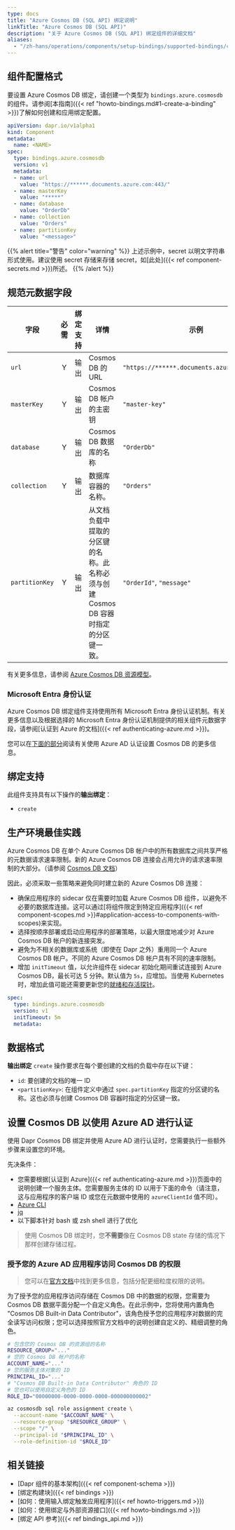 ```yaml
---
type: docs
title: "Azure Cosmos DB (SQL API) 绑定说明"
linkTitle: "Azure Cosmos DB (SQL API)"
description: "关于 Azure Cosmos DB (SQL API) 绑定组件的详细文档"
aliases:
  - "/zh-hans/operations/components/setup-bindings/supported-bindings/cosmosdb/"
---
```


## 组件配置格式

要设置 Azure Cosmos DB 绑定，请创建一个类型为 `bindings.azure.cosmosdb` 的组件。请参阅[本指南]({{< ref "howto-bindings.md#1-create-a-binding" >}})了解如何创建和应用绑定配置。

```yaml
apiVersion: dapr.io/v1alpha1
kind: Component
metadata:
  name: <NAME>
spec:
  type: bindings.azure.cosmosdb
  version: v1
  metadata:
  - name: url
    value: "https://******.documents.azure.com:443/"
  - name: masterKey
    value: "*****"
  - name: database
    value: "OrderDb"
  - name: collection
    value: "Orders"
  - name: partitionKey
    value: "<message>"
```

{{% alert title="警告" color="warning" %}}
上述示例中，secret 以明文字符串形式使用。建议使用 secret 存储来存储 secret，如[此处]({{< ref component-secrets.md >}})所述。
{{% /alert %}}

## 规范元数据字段

| 字段              | 必需 | 绑定支持 | 详情 | 示例 |
|--------------------|:--------:|--------|---------|---------|
| `url` | Y | 输出 | Cosmos DB 的 URL | `"https://******.documents.azure.com:443/"` |
| `masterKey` | Y | 输出 | Cosmos DB 帐户的主密钥 | `"master-key"` |
| `database` | Y | 输出 | Cosmos DB 数据库的名称 | `"OrderDb"` |
| `collection` | Y | 输出 | 数据库容器的名称。  | `"Orders"` |
| `partitionKey` | Y | 输出 | 从文档负载中提取的分区键的名称。此名称必须与创建 Cosmos DB 容器时指定的分区键一致。 | `"OrderId"`, `"message"` |

有关更多信息，请参阅 [Azure Cosmos DB 资源模型](https://docs.microsoft.com/azure/cosmos-db/account-databases-containers-items)。

### Microsoft Entra 身份认证

Azure Cosmos DB 绑定组件支持使用所有 Microsoft Entra 身份认证机制。有关更多信息以及根据选择的 Microsoft Entra 身份认证机制提供的相关组件元数据字段，请参阅[认证到 Azure 的文档]({{< ref authenticating-azure.md >}})。

您可以在[下面的部分](#setting-up-cosmos-db-for-authenticating-with-azure-ad)阅读有关使用 Azure AD 认证设置 Cosmos DB 的更多信息。

## 绑定支持

此组件支持具有以下操作的**输出绑定**：

- `create`

## 生产环境最佳实践

Azure Cosmos DB 在单个 Azure Cosmos DB 帐户中的所有数据库之间共享严格的元数据请求速率限制。新的 Azure Cosmos DB 连接会占用允许的请求速率限制的大部分。（请参阅 [Cosmos DB 文档](https://docs.microsoft.com/azure/cosmos-db/sql/troubleshoot-request-rate-too-large#recommended-solution-3)）

因此，必须采取一些策略来避免同时建立新的 Azure Cosmos DB 连接：

- 确保应用程序的 sidecar 仅在需要时加载 Azure Cosmos DB 组件，以避免不必要的数据库连接。这可以通过[将组件限定到特定应用程序]({{< ref component-scopes.md >}}#application-access-to-components-with-scopes)来实现。
- 选择按顺序部署或启动应用程序的部署策略，以最大限度地减少对 Azure Cosmos DB 帐户的新连接突发。
- 避免为不相关的数据库或系统（即使在 Dapr 之外）重用同一个 Azure Cosmos DB 帐户。不同的 Azure Cosmos DB 帐户具有不同的速率限制。
- 增加 `initTimeout` 值，以允许组件在 sidecar 初始化期间重试连接到 Azure Cosmos DB，最长可达 5 分钟。默认值为 `5s`，应增加。当使用 Kubernetes 时，增加此值可能还需要更新您的[就绪和存活探针](https://kubernetes.io/docs/tasks/configure-pod-container/configure-liveness-readiness-startup-probes/)。

```yaml
spec:
  type: bindings.azure.cosmosdb
  version: v1
  initTimeout: 5m
  metadata:
```

## 数据格式

**输出绑定** `create` 操作要求在每个要创建的文档的负载中存在以下键：

- `id`: 要创建的文档的唯一 ID
- `<partitionKey>`: 在组件定义中通过 `spec.partitionKey` 指定的分区键的名称。这也必须与创建 Cosmos DB 容器时指定的分区键一致。

## 设置 Cosmos DB 以使用 Azure AD 进行认证

使用 Dapr Cosmos DB 绑定并使用 Azure AD 进行认证时，您需要执行一些额外步骤来设置您的环境。

先决条件：

- 您需要根据[认证到 Azure]({{< ref authenticating-azure.md >}})页面中的说明创建一个服务主体。您需要服务主体的 ID 以用于下面的命令（请注意，这与应用程序的客户端 ID 或您在元数据中使用的 `azureClientId` 值不同）。
- [Azure CLI](https://docs.microsoft.com/cli/azure/install-azure-cli)
- [jq](https://stedolan.github.io/jq/download/)
- 以下脚本针对 bash 或 zsh shell 进行了优化

> 使用 Cosmos DB 绑定时，您**不需要**像在 Cosmos DB state 存储的情况下那样创建存储过程。

### 授予您的 Azure AD 应用程序访问 Cosmos DB 的权限

> 您可以在[官方文档](https://docs.microsoft.com/azure/cosmos-db/how-to-setup-rbac)中找到更多信息，包括分配更细粒度权限的说明。

为了授予您的应用程序访问存储在 Cosmos DB 中的数据的权限，您需要为 Cosmos DB 数据平面分配一个自定义角色。在此示例中，您将使用内置角色 "Cosmos DB Built-in Data Contributor"，该角色授予您的应用程序对数据的完全读写访问权限；您可以选择按照官方文档中的说明创建自定义的、精细调整的角色。

```sh
# 包含您的 Cosmos DB 的资源组的名称
RESOURCE_GROUP="..."
# 您的 Cosmos DB 帐户的名称
ACCOUNT_NAME="..."
# 您的服务主体对象的 ID
PRINCIPAL_ID="..."
# "Cosmos DB Built-in Data Contributor" 角色的 ID
# 您也可以使用自定义角色的 ID
ROLE_ID="00000000-0000-0000-0000-000000000002"

az cosmosdb sql role assignment create \
  --account-name "$ACCOUNT_NAME" \
  --resource-group "$RESOURCE_GROUP" \
  --scope "/" \
  --principal-id "$PRINCIPAL_ID" \
  --role-definition-id "$ROLE_ID"
```

## 相关链接

- [Dapr 组件的基本架构]({{< ref component-schema >}})
- [绑定构建块]({{< ref bindings >}})
- [如何：使用输入绑定触发应用程序]({{< ref howto-triggers.md >}})
- [如何：使用绑定与外部资源接口]({{< ref howto-bindings.md >}})
- [绑定 API 参考]({{< ref bindings_api.md >}})
